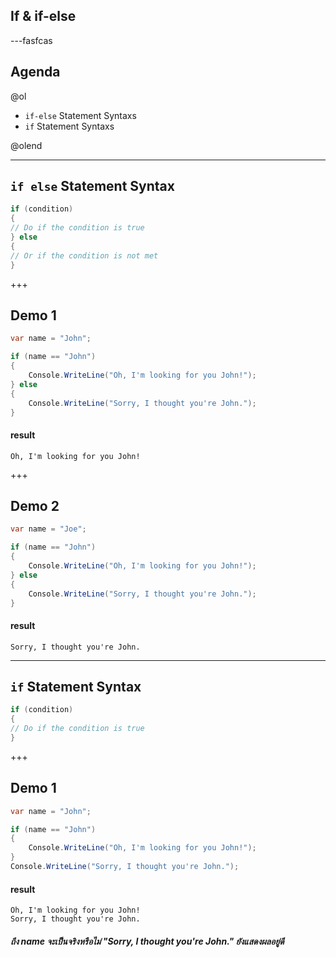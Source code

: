 ## If & if-else

---fasfcas

## Agenda

@ol
* `if-else` Statement Syntaxs
* `if` Statement Syntaxs

@olend

---
##  `if else` Statement Syntax 

```csharp
if (condition) 
{
// Do if the condition is true
} else 
{
// Or if the condition is not met
}
```

+++

## Demo 1

```csharp
var name = "John";

if (name == "John") 
{
	Console.WriteLine("Oh, I'm looking for you John!");
} else 
{
	Console.WriteLine("Sorry, I thought you're John.");
}
```

 #### result

```text
Oh, I'm looking for you John!
```

+++

## Demo 2

```csharp
var name = "Joe";

if (name == "John") 
{
	Console.WriteLine("Oh, I'm looking for you John!");
} else 
{
	Console.WriteLine("Sorry, I thought you're John.");
}
```

#### result

```text
Sorry, I thought you're John.
```

---
##  `if` Statement Syntax 

```csharp
if (condition) 
{
// Do if the condition is true
}
```

+++

## Demo 1

```csharp
var name = "John";

if (name == "John") 
{
	Console.WriteLine("Oh, I'm looking for you John!");
}
Console.WriteLine("Sorry, I thought you're John.");
```

#### result

```text
Oh, I'm looking for you John!
Sorry, I thought you're John.
```
##### ถึง name จะเป็นจริงหรือไม่ *"Sorry, I thought you're John."* ยังแสดงผลอยู่ดี
